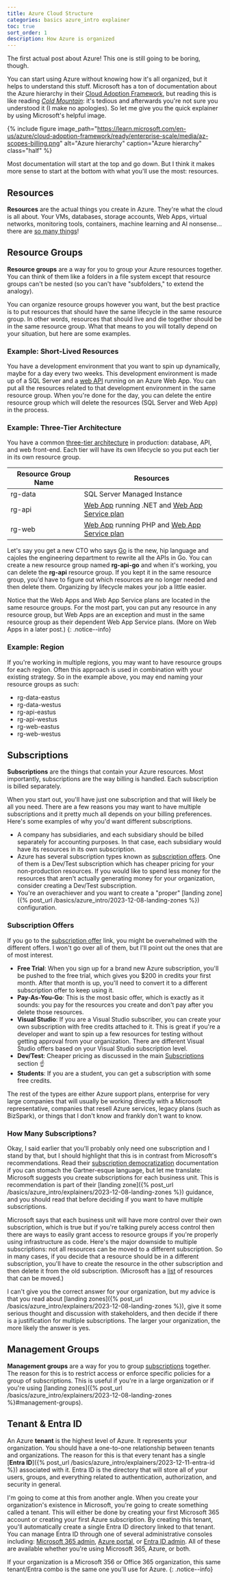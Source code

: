 ```yaml
---
title: Azure Cloud Structure
categories: basics azure_intro explainer
toc: true
sort_order: 1
description: How Azure is organized
---
```

The first actual post about Azure! This one is still going to be boring, though.

You can start using Azure without knowing how it's all organized, but it helps to understand this stuff. Microsoft has a ton of documentation about the Azure hierarchy in their [Cloud Adoption Framework](https://learn.microsoft.com/en-us/azure/cloud-adoption-framework/overview), but reading this is like reading [*Cold Mountain*](https://a.co/d/3O6MT6J): it's tedious and afterwards you're not sure you understood it (I make no apologies). So let me give you the quick explainer by using Microsoft's helpful image.
<!--more-->

{% include figure image_path="https://learn.microsoft.com/en-us/azure/cloud-adoption-framework/ready/enterprise-scale/media/az-scopes-billing.png" alt="Azure hierarchy" caption="Azure hierarchy" class="half" %}

Most documentation will start at the top and go down. But I think it makes more sense to start at the bottom with what you'll use the most: resources.

## Resources

**Resources** are the actual things you create in Azure. They're what the cloud is all about. Your VMs, databases, storage accounts, Web Apps, virtual networks, monitoring tools, containers, machine learning and AI nonsense... there are [so many things](https://azure.microsoft.com/en-us/products)!

## Resource Groups

**Resource groups** are a way for you to group your Azure resources together. You can think of them like a folders in a file system except that resource groups can't be nested (so you can't have "subfolders," to extend the analogy).

You can organize resource groups however you want, but the best practice is to put resources that should have the same lifecycle in the same resource group. In other words, resources that should live and die together should be in the same resource group. What that means to you will totally depend on your situation, but here are some examples.

### Example: Short-Lived Resources

You have a development environment that you want to spin up dynamically, maybe for a day every two weeks. This development environment is made up of a SQL Server and a [web API](https://www.geeksforgeeks.org/what-is-web-api-and-why-we-use-it/) running on an Azure Web App. You can put all the resources related to that development environment in the same resource group. When you're done for the day, you can delete the entire resource group which will delete the resources (SQL Server and Web App) in the process.

### Example: Three-Tier Architecture

You have a common [three-tier architecture](https://docs.aws.amazon.com/whitepapers/latest/serverless-multi-tier-architectures-api-gateway-lambda/three-tier-architecture-overview.html) in production: database, API, and web front-end. Each tier will have its own lifecycle so you put each tier in its own resource group.

|Resource Group Name|Resources|
|-------------------|---------|
|rg-data|SQL Server Managed Instance|
|rg-api|[Web App](https://learn.microsoft.com/en-us/azure/app-service/overview) running .NET and [Web App Service plan](https://learn.microsoft.com/en-us/azure/app-service/overview-hosting-plans)|
|rg-web|[Web App](https://learn.microsoft.com/en-us/azure/app-service/overview) running PHP and [Web App Service plan](https://learn.microsoft.com/en-us/azure/app-service/overview-hosting-plans)|

Let's say you get a new CTO who says [Go](https://go.dev/) is the new, hip language and cajoles the engineering department to rewrite all the APIs in Go. You can create a new resource group named **rg-api-go** and when it's working, you can delete the **rg-api** resource group. If you kept it in the same resource group, you'd have to figure out which resources are no longer needed and then delete them. Organizing by lifecycle makes your job a little easier.

Notice that the Web Apps and Web App Service plans are located in the same resource groups. For the most part, you can put any resource in any resource group, but Web Apps are an exception and must in the same resource group as their dependent Web App Service plans. (More on Web Apps in a later post.)
{: .notice--info}

### Example: Region

If you're working in multiple regions, you may want to have resource groups for each region. Often this approach is used in combination with your existing strategy. So in the example above, you may end naming your resource groups as such:

- rg-data-eastus
- rg-data-westus
- rg-api-eastus
- rg-api-westus
- rg-web-eastus
- rg-web-westus

## Subscriptions

**Subscriptions** are the things that contain your Azure resources. Most importantly, subscriptions are the way billing is handled. Each subscription is billed separately.

When you start out, you'll have just one subscription and that will likely be all you need. There are a few reasons you may want to have multiple subscriptions and it pretty much all depends on your billing preferences. Here's some examples of why you'd want different subscriptions.

- A company has subsidiaries, and each subsidiary should be billed separately for accounting purposes. In that case, each subsidiary would have its resources in its own subscription.
- Azure has several subscription types known as [subscription offers](https://azure.microsoft.com/en-us/support/legal/offer-details/). One of them is a Dev/Test subscription which has cheaper pricing for your non-production resources. If you would like to spend less money for the resources that aren't actually generating money for your organization, consider creating a Dev/Test subscription.
- You're an overachiever and you want to create a "proper" [landing zone]({% post_url /basics/azure_intro/2023-12-08-landing-zones %}) configuration.

### Subscription Offers

If you go to the [subscription offer](https://azure.microsoft.com/en-us/support/legal/offer-details/) link, you might be overwhelmed with the different offers. I won't go over all of them, but I'll point out the ones that are of most interest.

- **Free Trial**: When you sign up for a brand new Azure subscription, you'll be pushed to the free trial, which gives you $200 in credits your first month. After that month is up, you'll need to convert it to a different subscription offer to keep using it.
- **Pay-As-You-Go**: This is the most basic offer, which is exactly as it sounds: you pay for the resources you create and don't pay after you delete those resources.
- **Visual Studio**: If you are a Visual Studio subscriber, you can create your own subscription with free credits attached to it. This is great if you're a developer and want to spin up a few resources for testing without getting approval from your organization. There are different Visual Studio offers based on your Visual Studio subscription level.
- **Dev/Test**: Cheaper pricing as discussed in the main [Subscriptions](#subscriptions) section :point_up:
- **Students**: If you are a student, you can get a subscription with some free credits.

The rest of the types are either Azure support plans, enterprise for very large companies that will usually be working directly with a Microsoft representative, companies that resell Azure services, legacy plans (such as BizSpark), or things that I don't know and frankly don't want to know.

### How Many Subscriptions?

Okay, I said earlier that you'll probably only need one subscription and I stand by that, but I should highlight that this is in contrast from Microsoft's recommendations. Read their [subscription democratization](https://learn.microsoft.com/en-us/azure/cloud-adoption-framework/ready/landing-zone/design-principles#subscription-democratization) documentation if you can stomach the Gartner-esque language, but let me translate: Microsoft suggests you create subscriptions for each business unit. This is recommendation is part of their [landing zone]({% post_url /basics/azure_intro/explainers/2023-12-08-landing-zones %}) guidance, and you should read that before deciding if you want to have multiple subscriptions.

Microsoft says that each business unit will have more control over their own subscription, which is true but if you're talking purely access control then there are ways to easily grant access to resource groups if you're properly using infrastructure as code. Here's the major downside to multiple subscriptions: not all resources can be moved to a different subscription. So in many cases, if you decide that a resource should be in a different subscription, you'll have to create the resource in the other subscription and then delete it from the old subscription. (Microsoft has a [list](https://learn.microsoft.com/en-us/azure/azure-resource-manager/management/move-support-resources) of resources that can be moved.)

I can't give you the correct answer for your organization, but my advice is that you read about [landing zones]({% post_url /basics/azure_intro/explainers/2023-12-08-landing-zones %}), give it some serious thought and discussion with stakeholders, and then decide if there is a justification for multiple subscriptions. The larger your organization, the more likely the answer is yes.

## Management Groups

**Management groups** are a way for you to group [subscriptions](#subscriptions) together. The reason for this is to restrict access or enforce specific policies for a group of subscriptions. This is useful if you're in a large organization or if you're using [landing zones]({% post_url /basics/azure_intro/explainers/2023-12-08-landing-zones %}#management-groups).

## Tenant & Entra ID

An Azure **tenant** is the highest level of Azure. It represents your organization. You should have a one-to-one relationship between tenants and organizations. The reason for this is that every tenant has a single [**Entra ID**]({% post_url /basics/azure_intro/explainers/2023-12-11-entra-id %}) associated with it. Entra ID is the directory that will store all of your users, groups, and everything related to authentication, authorization, and security in general.

I'm going to come at this from another angle. When you create your organization's existence in Microsoft, you're going to create something called a tenant. This will either be done by creating your first Microsoft 365 account or creating your first Azure subscription. By creating this tenant, you'll automatically create a single Entra ID directory linked to that tenant. You can manage Entra ID through one of several administrative consoles including: [Microsoft 365 admin](https://admin.microsoft.com), [Azure portal](https://portal.azure.com), or [Entra ID admin](https://entra.microsoft.com). All of these are available whether you're using Microsoft 365, Azure, or both.

If your organization is a Microsoft 356 or Office 365 organization, this same tenant/Entra combo is the same one you'll use for Azure.
{: .notice--info}